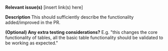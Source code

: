 **Relevant issue(s)** 
[insert link(s) here]

**Description** 
This should sufficiently describe the functionality added/improved in the PR. 

**(Optional) Any extra testing considerations?** 
E.g. "this changes the core functionality of tables, all the basic table functionality should be validated to be working as expected."
